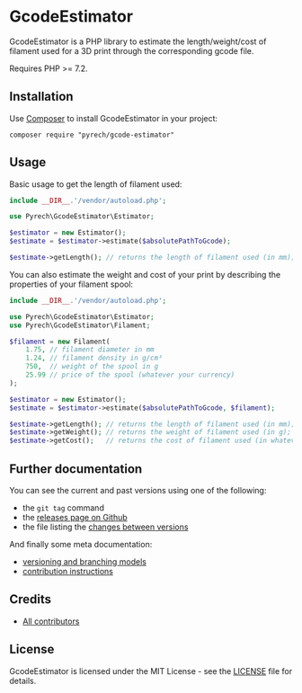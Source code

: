 # GcodeEstimator

GcodeEstimator is a PHP library to estimate the length/weight/cost of filament
used for a 3D print through the corresponding gcode file.

Requires PHP >= 7.2.

## Installation

Use [Composer](http://getcomposer.org/) to install GcodeEstimator in your project:

```shell
composer require "pyrech/gcode-estimator"
```

## Usage

Basic usage to get the length of filament used:

```php
include __DIR__.'/vendor/autoload.php';

use Pyrech\GcodeEstimator\Estimator;

$estimator = new Estimator();
$estimate = $estimator->estimate($absolutePathToGcode);

$estimate->getLength(); // returns the length of filament used (in mm);
```

You can also estimate the weight and cost of your print by describing the
properties of your filament spool:

```php
include __DIR__.'/vendor/autoload.php';

use Pyrech\GcodeEstimator\Estimator;
use Pyrech\GcodeEstimator\Filament;

$filament = new Filament(
    1.75, // filament diameter in mm
    1.24, // filament density in g/cm³
    750,  // weight of the spool in g
    25.99 // price of the spool (whatever your currency)
);

$estimator = new Estimator();
$estimate = $estimator->estimate($absolutePathToGcode, $filament);

$estimate->getLength(); // returns the length of filament used (in mm);
$estimate->getWeight(); // returns the weight of filament used (in g);
$estimate->getCost();   // returns the cost of filament used (in whatever currency you specified);
```

## Further documentation

You can see the current and past versions using one of the following:

* the `git tag` command
* the [releases page on Github](https://github.com/pyrech/gcode-estimator/releases)
* the file listing the [changes between versions](CHANGELOG.md)

And finally some meta documentation:

* [versioning and branching models](VERSIONING.md)
* [contribution instructions](CONTRIBUTING.md)

## Credits

* [All contributors](https://github.com/pyrech/gcode-estimator/graphs/contributors)

## License

GcodeEstimator is licensed under the MIT License - see the [LICENSE](LICENSE)
file for details.
